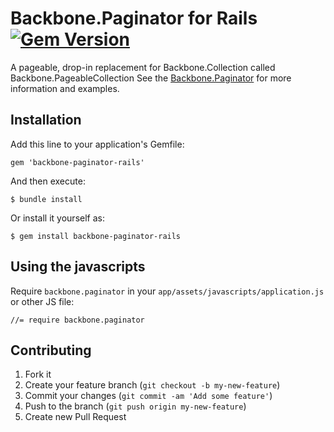 # Backbone.Paginator for Rails [![Gem Version](https://badge.fury.io/rb/backbone-paginator-rails.svg?_=321654)](http://badge.fury.io/rb/backbone-paginator-rails)

A pageable, drop-in replacement for Backbone.Collection called Backbone.PageableCollection
See the [Backbone.Paginator](http://github.com/backbone-paginator/backbone.paginator) for more information and examples.

## Installation

Add this line to your application's Gemfile:

    gem 'backbone-paginator-rails'

And then execute:

    $ bundle install

Or install it yourself as:

    $ gem install backbone-paginator-rails

## Using the javascripts

Require `backbone.paginator` in your `app/assets/javascripts/application.js` or other JS file:

    //= require backbone.paginator

## Contributing

1. Fork it
2. Create your feature branch (`git checkout -b my-new-feature`)
3. Commit your changes (`git commit -am 'Add some feature'`)
4. Push to the branch (`git push origin my-new-feature`)
5. Create new Pull Request
